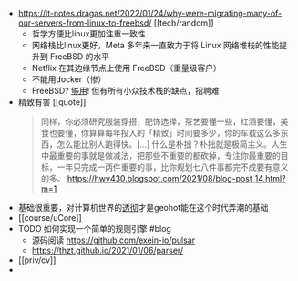 - https://it-notes.dragas.net/2022/01/24/why-were-migrating-many-of-our-servers-from-linux-to-freebsd/ [[tech/random]]
	- 哲学方便比linux更加注重一致性
	- 网络栈比linux更好，Meta 多年来一直致力于将 Linux 网络堆栈的性能提升到 FreeBSD 的水平
	- Netflix 在其边缘节点上使用 FreeBSD（重量级客户）
	- 不能用docker（惨）
	- FreeBSD? [够用](https://news.ycombinator.com/item?id=30057549&ref=it-notes.dragas.net)! 但有所有小众技术栈的缺点，招聘难
- 精致有害 [[quote]]
  > 同样，你必须研究服装穿搭，配饰选择，茶艺要懂一些，红酒要懂，美食也要懂，你算算每年投入的「精致」时间要多少，你的车载这么多东西，怎么能比别人跑得快。[...] 
  什么是朴拙？朴拙就是极简主义。人生中最重要的事就是做减法，把那些不重要的都砍掉，专注你最重要的目标，一年只完成一两件重要的事，比你规划七八件事都完不成要有意义的多。
  https://hwv430.blogspot.com/2021/08/blog-post_14.html?m=1
- 基础很重要，对计算机世界的[透彻](https://github.com/geohot/fromthetransistor)才是geohot能在这个时代弄潮的基础
- [[course/uCore]]
- TODO 如何实现一个简单的规则引擎 #blog
	- 源码阅读 https://github.com/exein-io/pulsar
	- https://thzt.github.io/2021/01/06/parser/
- [[priv/cv]]
-